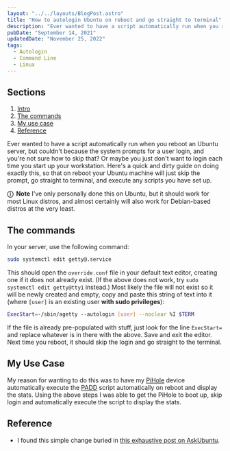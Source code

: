 ```yaml
---
layout: "../../layouts/BlogPost.astro"
title: "How to autologin Ubuntu on reboot and go straight to terminal"
description: "Ever wanted to have a script automatically run when you reboot an Ubuntu server, but couldn't because the system prompts for a user login, and you're not sure how to skip that? Or maybe you just don't want to login each time you start up your workstation. Here's a quick and dirty guide on doing exactly this, so that on reboot your Ubuntu machine will just skip the prompt, go straight to terminal, and execute any scripts you have set up."
pubDate: "September 14, 2021"
updatedDate: "November 25, 2022"
tags:
  - Autologin
  - Command Line
  - Linux
---
```


## Sections

1. [Intro](#intro)
2. [The commands](#commands)
3. [My use case](#case)
4. [Reference](#ref)

<div id='intro'/>

Ever wanted to have a script automatically run when you reboot an Ubuntu server, but couldn't because the system prompts for a user login, and you're not sure how to skip that? Or maybe you just don't want to login each time you start up your workstation. Here's a quick and dirty guide on doing exactly this, so that on reboot your Ubuntu machine will just skip the prompt, go straight to terminal, and execute any scripts you have set up.

<div class="note">
  <b>ⓘ &nbsp;Note</b>
  I've only personally done this on Ubuntu, but it should work for most Linux distros, and almost certainly will also work for Debian-based distros at the very least.
</div>

<div id='commands'/>

## The commands

In your server, use the following command:

```bash
sudo systemctl edit getty@.service
```

This should open the `override.conf` file in your default text editor, creating one if it does not already exist. (If the above does not work, try `sudo systemctl edit getty@tty1` instead.) Most likely the file will not exist so it will be newly created and empty, copy and paste this string of text into it (where `[user]` is an existing user **with sudo privileges**):

```bash
ExecStart=-/sbin/agetty --autologin [user] --noclear %I $TERM
```

If the file is already pre-populated with stuff, just look for the line `ExecStart=` and replace whatever is in there with the above. Save and exit the editor. Next time you reboot, it should skip the login and go straight to the terminal.

<div id='case'/>

## My Use Case

My reason for wanting to do this was to have my <a href="https://pi-hole.net" target="_blank">PiHole</a> device automatically execute the <a href="https://github.com/pi-hole/PADD" target="_blank">PADD</a> script automatically on reboot and display the stats. Using the above steps I was able to get the PiHole to boot up, skip login and automatically execute the script to display the stats.

<div id='ref'/>

## Reference

- I found this simple change buried in <a href="https://askubuntu.com/a/659268" target="_blank" rel="noopener noreferrer">this exhaustive post on AskUbuntu</a>.
